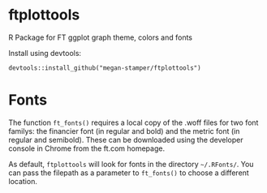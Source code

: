 # ftplottools
R Package for FT ggplot graph theme, colors and fonts

Install using devtools:
```
devtools::install_github("megan-stamper/ftplottools")
```
# Fonts
The function `ft_fonts()` requires a local copy of the .woff files for two font familys: the financier font (in regular and bold) and the metric font (in regular and semibold). These can be downloaded using the developer console in Chrome from the ft.com homepage.

As default, `ftplottools` will look for fonts in the directory `~/.RFonts/`. You can pass the filepath as a parameter to `ft_fonts()` to choose a different location.

